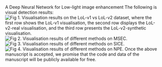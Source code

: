 A Deep Neural Network for Low-light image enhancement
The following is visual detection results:
![Fig 1. Visualisation results on the LoL-v1 vs LoL-v2 dataset, where the first row shows the LoL-v1 visualisation, the second row displays the LoL-v2-real visualisation, and the third row presents the LoL-v2-synthetic visualisation.](https://github.com/fzj-csust/FT-LLIE/blob/master/demo1.jpg)
![Fig 2. Visualisation results of different methods on MSEC.](https://github.com/fzj-csust/FT-LLIE/blob/master/demo2.jpg)
![Fig 3. Visualisation results of different methods on SICE.](https://github.com/fzj-csust/FT-LLIE/blob/master/demo3.jpg)
![Fig 4. Visualisation results of different methods on NPE.](https://github.com/fzj-csust/FT-LLIE/blob/master/demo4.jpg)
Once the above manuscript is accepted, we promise that the code and data of the manuscript will be publicly available for free.
